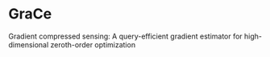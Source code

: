 # GraCe
Gradient compressed sensing: A query-efficient gradient estimator for high-dimensional zeroth-order optimization
